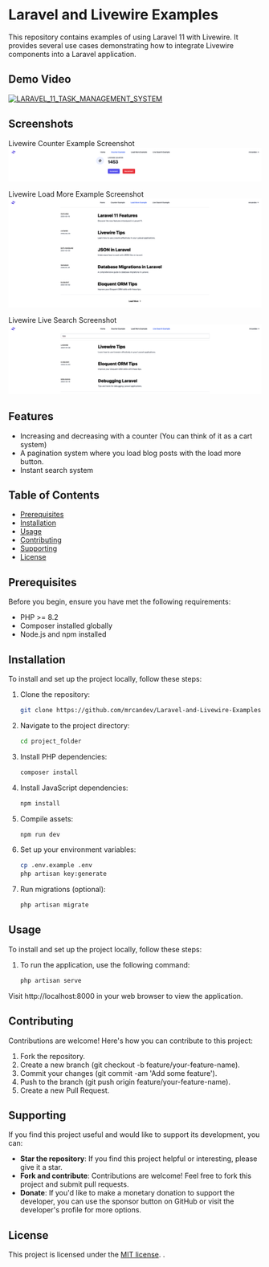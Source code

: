 # Laravel and Livewire Examples

This repository contains examples of using Laravel 11 with Livewire. It provides several use cases demonstrating how to integrate Livewire components into a Laravel application.

## Demo Video
[![LARAVEL_11_TASK_MANAGEMENT_SYSTEM](https://img.youtube.com/vi/zTslEhyLvYc/0.jpg)](https://www.youtube.com/watch?v=zTslEhyLvYc)

## Screenshots

Livewire Counter Example Screenshot
![Livewire_Counter_Example](screenshots/livewire_1.png)

Livewire Load More Example Screenshot
![Livewire_Load_More_Example](screenshots/livewire_2.png)

Livewire Live Search Screenshot
![Livewire_Live_Search_Example](screenshots/livewire_3.png)

## Features
- Increasing and decreasing with a counter (You can think of it as a cart system)
- A pagination system where you load blog posts with the load more button.
- Instant search system

## Table of Contents
- [Prerequisites](#prerequisites)
- [Installation](#installation)
- [Usage](#usage)
- [Contributing](#contributing)
- [Supporting](#supporting)
- [License](#license)

## Prerequisites
Before you begin, ensure you have met the following requirements:
- PHP >= 8.2
- Composer installed globally
- Node.js and npm installed

## Installation
To install and set up the project locally, follow these steps:

1. Clone the repository:
   ```bash
   git clone https://github.com/mrcandev/Laravel-and-Livewire-Examples.git

2. Navigate to the project directory:
    ```bash
    cd project_folder

3. Install PHP dependencies:
    ```bash
    composer install

4. Install JavaScript dependencies:
    ```bash
    npm install

5. Compile assets:
    ```bash
    npm run dev

6. Set up your environment variables:
    ```bash
    cp .env.example .env
    php artisan key:generate

7. Run migrations (optional):
    ```bash
    php artisan migrate

   
## Usage
To install and set up the project locally, follow these steps:
1. To run the application, use the following command:
    ```bash
    php artisan serve

Visit http://localhost:8000 in your web browser to view the application.


## Contributing
Contributions are welcome! Here's how you can contribute to this project:

1. Fork the repository.
2. Create a new branch (git checkout -b feature/your-feature-name).
3. Commit your changes (git commit -am 'Add some feature').
4. Push to the branch (git push origin feature/your-feature-name).
5. Create a new Pull Request.

## Supporting
If you find this project useful and would like to support its development, you can:
- **Star the repository**: If you find this project helpful or interesting, please give it a star.
- **Fork and contribute**: Contributions are welcome! Feel free to fork this project and submit pull requests.
- **Donate**: If you'd like to make a monetary donation to support the developer, you can use the sponsor button on GitHub or visit the developer's profile for more options.

## License
This project is licensed under the [MIT license](https://opensource.org/licenses/MIT).
.
